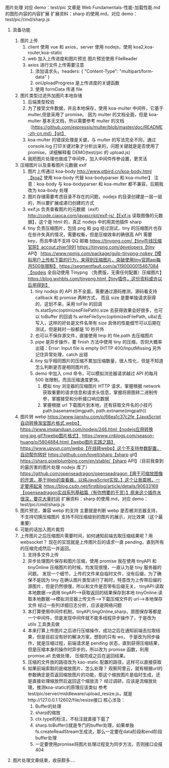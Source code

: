 图片处理
对应 demo：test/pic
文章是 Web Fundamentals-性能-加载性能.md 的图形内容的内容扩展
扩展资料：sharp 的使用.md，对应 demo：test/pic/cmd/sharp.js

1. 具备功能

   1. 图片上传
      1. client 使用 vue 和 axios，server 使用 nodejs，使用 koa2,koa-router,koa-static
      2. web 加入上传进度和图片预览
         图片预览使用 FileReader
      3. axios 进行文件上传需要注意
         1. 添加请求头。headers: { "Content-Type": "multipart/form-data" }
         2. onUploadProgress 是上传进度的关键函数
         3. 使用 formData 传递 file
   2. 图片类型过滤外加图片本地存储
      1. 后端类型校验
      2. 为了接受文件数据，并且本地保存，使用 koa-multer 中间件，它基于 multer,但是采用了 promise。
         因为 multer 的文档全面，但是 koa-multer 基本无文档，所以需要参考 multer 的文档（https://github.com/expressjs/multer/blob/master/doc/README-zh-cn.md）【git】
      3. koa-multer 的错误处理是关键，与 multer 的写法完全不同，通过 console.log 打印关键对象才分析出来的，问题关键就是是否使用了 promise，详细解释看 DEMO(test/pic 的 upload.js)
      4. 我把图片处理也做成了中间件，加入中间件传参设置，更灵活
   3. 压缩图片以及查看图片元数据 exif
      1. 图片上传通过 koa-body
         http://www.ptbird.cn/koa-body.html【koa2 使用 koa-body 代替 koa-bodyparser 和 koa-multer】
         注意：koa-body 与 koa-bodyparser 和 koa-multer 都不兼容，后期我改为 koa-body 处理
      2. 图片存储需要考虑目录不存在的问题，nodejs 的目录创建是一层一层的，所以要扩展成递归创建的方式
      3. exif.js 负责查看图片的元数据（exif）
         http://code.ciaoca.com/javascript/exif-js/【Exif.js 读取图像的元数据】，这个是 html 的，真正 nodejs 中的用其他插件 sharp
      4. tiny 负责压缩图片，包括 png 和 jpg
         经过测试，tiny 的压缩图片也存在些许失真的情况，需要权衡，但是压缩效率的确很高
         API 需要 key，而且申请不支持 QQ 邮箱
         https://tinypng.com/【tiny在线压缩官网】accout:zhier1991
         https://tinypng.com/developers【tiny API】
         https://www.npmjs.com/package/gulp-tinypng-nokey【模拟用户上传和下载的行为，来得到压缩图片，突破使用tiny官网api每月500张限制】
         https://segmentfault.com/a/1190000015467084【nodejs 全自动使用 Tinypng （免费版，无需任何配置）压缩图片】
         https://blog.wxhbts.com/tinypng.html【tiny插件，这份资料或许以后用得到】
         1. tiny nodejs 的 API 并不全面，需要通过源码推测，源码看支持 callback 和 promise 两种方式，
            而且 size 是要单独请求获得的，这划不来，采用 toFile 的回调 fs.statSync(optimizedFilePath).size 去获得效果会好很多，也可以 toBuffer 的回调 fs.writeFileSync(optimizedFilePath, u8a)去写入，这样的好处是文件名带有 size
            具体的性能细节可以后期在测试，但是耗时一般都是 10 秒开外
         2. 也可以不保存源文件，直接使用 tmp 的 file.path 去压缩图片
         3. pipe 是异步操作，要 finish 方法中使用 tiny 的压缩，否则大概率出错：Error: Input file is empty (HTTP 400/InputMissing
            另外记住异常处理，catch 出错
         4. tiny 似乎相同图片的压缩不累加压缩数量，很人性化，但是不知道怎么判断是否是相同图片的。
         5. demo 中加入 cmd 命令，可以模拟浏览器请求越过 API 的每月 500 张限制，而且压缩速度更快。
            1. 模拟 tiny 浏览器的压缩图片 HTTP 请求，掌握根据 network 获取重要的请求信息和请求头信息，掌握将原图转二进制传参，掌握接受和分析接口响应数据
            2. 掌握根据 url 下载图片到本地，还有获取文件名的小技巧 path.basename(imgpath, path.extname(imgpath))
   4. 图片转 webp
      https://www.jianshu.com/p/66ea1c37c2fe【JavaScript自动转换淘宝图片格式.webp】
      https://www.imqianduan.com/nodejs/246.html【nodejs应用转换png,jpg,gif为webp图片格式】
      https://www.cnblogs.com/season-huang/p/5804884.html【webp图片实践之路】
      https://www.upyun.com/webp【在线转webp】这个不支持参数配置，自动帮你转好
      https://github.com/lovell/sharp【sharp git】
      https://sharp.pixelplumbing.com/en/stable/【sharp API】（目前我查到的最厉害的图片处理 nodejs 库了）
      https://github.com/openseadragon/openseadragon【用于可缩放图像的开源，基于Web的查看器，以纯JavaScript实现。】这个让我震撼，一定要用起来
      https://blog.csdn.net/firstblog/article/details/90633169【openseadragon实战系列基础篇（有你想要的干货）】原来这个插件水很深，要花大量时间
      扩展资料：sharp 的使用.md，对应 demo：test/pic/cmd/sharp.js
   5. 图片预览，兼容 webp 的支持
      主要就是判断 webp 是否被浏览器支持，不支持切换压缩图片
      支持不同压缩级别的图片的展示，对比效果（这个最重要）
   6. 可能的话加入图片裁剪
   7. 上传图片之后压缩图片需要时间，如何通知前端去取压缩结果呢？用 websocket？
      现在的实现就是上传图片后的请求一直 pending，直到所有的压缩完成然后一并返回。
      1. 支持多文件上传
      2. 异步处理图片保存和图片压缩，使用 promise
         我在使用 tinyAPI 和 tinyOnline 压缩图片的时候，均发现很慢，一直认为是 tiny 服务器的问题。
         发现一个细节，上传的文件来自临时文件，没有后缀，为了确保不是因为 tiny 在确认图片类型进行了耗时，特意改为上传带后缀的源图片，但是仍然很慢，所以和文件是否带有后缀无关，
         tinyAPI:读取本地数据——>调用 tinyAPI——>获取返回的结果保存到本地
         tinyOnline:读取本地数据——>模拟浏览器上传文件——>下载压缩文件的 url——>本地保存文件
         经过一些列详细日志分析，应该是网络问题
      3. 本打算使用中间件机制，tinyAPI,tingOnline,sharp，原图保存等都是一个中间件，但是发现中间件就不能多线程异步操作了，于是改为 utils 工具类去做
      4. 本来打算上传图片之后进行压缩操作，成功之后在通知前端去拉取结果，但是目前没有好的解决方案，想到的只有 ws，
         于是改为同步操作，就是压缩过程，前端请求是 pending 状态，直到获得压缩结果，但是压缩本身的操作时异步的，所以改为 promise 函数，利用 promise.all 去做处理，
         压缩完成之后在返回结果。
      5. 压缩的文件放的路径改为 kao-static 配置的路径，这样可以直接获取
      6. 如果前端索取的是缩放图片，怎么处理？
         观察阿里云，就有根据url的参数确定是否返回缩放图片的功能，那这个缩放图片是临时生成，还是直接处理缩放然后返回这个缩放流？
         经过调研，应该是流缩放处理，推测koa-static的原理应该类似
         参考test/pic/server/middleware/upload_resize.js，就是http://127.0.0.1:12602/file/resize接口
         核心涉及：
         1. Buffer的处理
         2. sharp的缩放
         3. ctx.type的标注，不标注就直接下载了
         4. sharp.toBuffer()就是专门的buffer处理，如果单独fs.createReadStream生成流，那么一定要在data阶段和end阶段buffer处理
         5. 一定要使用promise将图片处理过程变为同步方法，否则接口会报404
         

2. 图片处理文章结束，收获颇多....
